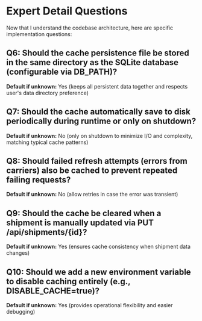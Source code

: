 # Expert Detail Questions

Now that I understand the codebase architecture, here are specific implementation questions:

## Q6: Should the cache persistence file be stored in the same directory as the SQLite database (configurable via DB_PATH)?
**Default if unknown:** Yes (keeps all persistent data together and respects user's data directory preference)

## Q7: Should the cache automatically save to disk periodically during runtime or only on shutdown?
**Default if unknown:** No (only on shutdown to minimize I/O and complexity, matching typical cache patterns)

## Q8: Should failed refresh attempts (errors from carriers) also be cached to prevent repeated failing requests?
**Default if unknown:** No (allow retries in case the error was transient)

## Q9: Should the cache be cleared when a shipment is manually updated via PUT /api/shipments/{id}?
**Default if unknown:** Yes (ensures cache consistency when shipment data changes)

## Q10: Should we add a new environment variable to disable caching entirely (e.g., DISABLE_CACHE=true)?
**Default if unknown:** Yes (provides operational flexibility and easier debugging)